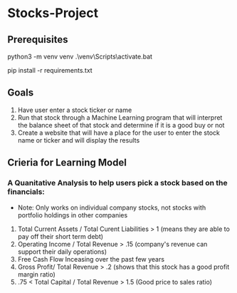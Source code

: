 # Stocks-Project

## Prerequisites

python3 -m venv venv
.\venv\Scripts\activate.bat

pip install -r requirements.txt

## Goals

1. Have user enter a stock ticker or name
2. Run that stock through a Machine Learning program that will interpret the balance sheet of that stock and determine if it is a good buy or not
3. Create a website that will have a place for the user to enter the stock name or ticker and will display the results

## Crieria for Learning Model

### A Quanitative Analysis to help users pick a stock based on the financials:

- Note: Only works on individual company stocks, not stocks with portfolio holdings in other companies

1. Total Current Assets / Total Curent Liabilities > 1 (means they are able to pay off their short term debt)
2. Operating Income / Total Revenue > .15 (company's revenue can support their daily operations)
3. Free Cash Flow Inceasing over the past few years
4. Gross Profit/ Total Revenue > .2 (shows that this stock has a good profit margin ratio)
5. .75 < Total Capital / Total Revenue > 1.5 (Good price to sales ratio)

